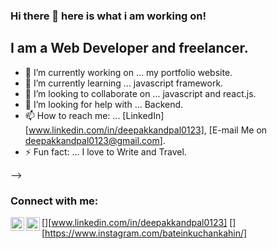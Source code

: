### Hi there 👋 here is what i am working on!

## I am a Web Developer and freelancer.

- 🔭 I’m currently working on ... my portfolio website.
- 🌱 I’m currently learning ... javascript framework.
- 👯 I’m looking to collaborate on ... javascript and react.js.
- 🤔 I’m looking for help with ... Backend.
- 📫 How to reach me: ... [LinkedIn] [www.linkedin.com/in/deepakkandpal0123], [E-mail Me on deepakkandpal0123@gmail.com].
- ⚡ Fun fact: ... I love to Write and Travel.

-->
### Connect with me:

[<img align="left" alt="codeSTACKr | LinkedIn" width="22px" src="https://cdn.jsdelivr.net/npm/simple-icons@v3/icons/linkedin.svg" />][www.linkedin.com/in/deepakkandpal0123]
[<img align="left" alt="codeSTACKr | Instagram" width="22px" src="https://cdn.jsdelivr.net/npm/simple-icons@v3/icons/instagram.svg" />][https://www.instagram.com/bateinkuchankahin/]

<br />

